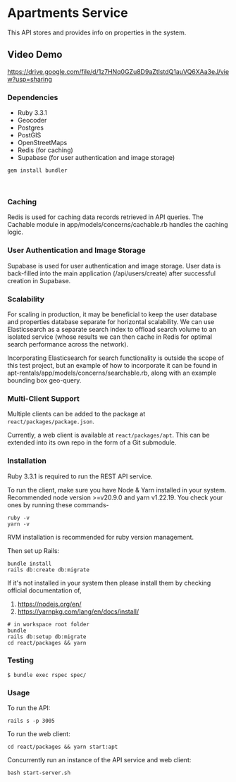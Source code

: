 # Apartments Service

This API stores and provides info on properties in the system.

## Video Demo

https://drive.google.com/file/d/1z7HNq0GZu8D9aZtlstdQ1auVQ6XAa3eJ/view?usp=sharing

### Dependencies

- Ruby 3.3.1
- Geocoder
- Postgres
- PostGIS
- OpenStreetMaps
- Redis (for caching)
- Supabase (for user authentication and image storage)

```shell
gem install bundler
```

<br>

### Caching

Redis is used for caching data records retrieved in API queries. The Cachable module in app/models/concerns/cachable.rb handles the caching logic.

### User Authentication and Image Storage

Supabase is used for user authentication and image storage. User data is back-filled into the main application (/api/users/create) after successful creation in Supabase.

### Scalability

For scaling in production, it may be beneficial to keep the user database and properties database separate for horizontal scalability. We can use Elasticsearch as a separate search index to offload search volume to an isolated service (whose results we can then cache in Redis for optimal search performance across the network).

Incorporating Elasticsearch for search functionality is outside the scope of this test project, but an example of how to incorporate it can be found in apt-rentals/app/models/concerns/searchable.rb, along with an example bounding box geo-query.

### Multi-Client Support

Multiple clients can be added to the package at `react/packages/package.json`.

Currently, a web client is available at `react/packages/apt`. This can be extended into its own repo in the form of a Git submodule.

### Installation

Ruby 3.3.1 is required to run the REST API service.

To run the client, make sure you have Node & Yarn installed in your system. Recommended node version >=v20.9.0 and yarn v1.22.19. You check your ones by running these commands-

```shell
ruby -v
yarn -v
```

RVM installation is recommended for ruby version management.

Then set up Rails:
```shell
bundle install
rails db:create db:migrate
```

If it's not installed in your system then please install them by checking official documentation of,

1. https://nodejs.org/en/
2. https://yarnpkg.com/lang/en/docs/install/

```shell
# in workspace root folder
bundle
rails db:setup db:migrate
cd react/packages && yarn
```

### Testing

```shell
$ bundle exec rspec spec/
```

### Usage

To run the API:
```shell
rails s -p 3005
```

To run the web client:

```shell
cd react/packages && yarn start:apt
```

Concurrently run an instance of the API service and web client:
```shell
bash start-server.sh
```
